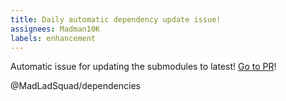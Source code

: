```yaml
---
title: Daily automatic dependency update issue!
assignees: Madman10K
labels: enhancement
---
```

Automatic issue for updating the submodules to latest! [Go to PR](https://github.com/MadLadSquad/UImGuiSDL/compare/master...auto)!

@MadLadSquad/dependencies 

